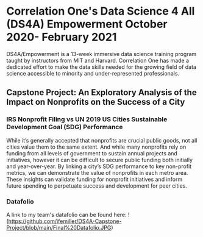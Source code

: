 # Correlation One's Data Science 4 All (DS4A) Empowerment October 2020- February 2021

DS4A/Empowerment is a 13-week immersive data science training program taught by instructors from MIT and Harvard. 
Correlation One has made a dedicated effort to make the data skills needed for the growing field of data science accessible to minority and under-represented professionals.

## Capstone Project: An Exploratory Analysis of the Impact on Nonprofits on the Success of a City

### IRS Nonprofit Filing vs UN 2019 US Cities Sustainable Development Goal (SDG) Performance

While it’s generally accepted that nonprofits are crucial public goods, not all cities value them to the same extent. And while many nonprofits rely on funding from all levels of government to sustain annual projects and initiatives, however it can be difficult to secure public funding both initially and year-over-year. By linking a city’s SDG performance to key non-profit metrics, we can demonstrate the value of nonprofits in each metro area. These insights can validate funding for nonprofit initiatives and inform future spending to perpetuate success and development for peer cities. 


### Datafolio 

A link to my team's datafolio can be found here:
!(https://github.com/ifemiller/DS4A-Capstone-Project/blob/main/Final%20Datafolio.JPG)


